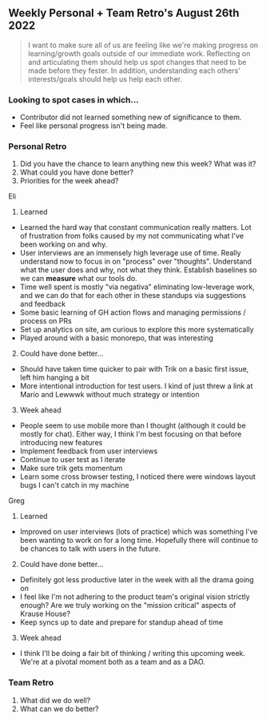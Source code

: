 ## Weekly Personal + Team Retro's August 26th 2022
> I want to make sure all of us are feeling like we're making progress on learning/growth goals outside of our immediate work.
> Reflecting on and articulating them should help us spot changes that need to be made before they fester.  In addition, understanding
> each others' interests/goals should help us help each other.

### Looking to spot cases in which...
- Contributor did not learned something new of significance to them.
- Feel like personal progress isn't being made.

### Personal Retro
1. Did you have the chance to learn anything new this week?  What was it?
2. What could you have done better?
3. Priorities for the week ahead?


Eli
1. Learned
  - Learned the hard way that constant communication really matters.  Lot of frustration from folks caused by my not communicating what I've been working on and why.
  - User interviews are an immensely high leverage use of time.  Really understand now to focus in on "process" over "thoughts".  Understand what the user does and why, not what they think.  Establish baselines so we can **measure** what our tools do.
  - Time well spent is mostly "via negativa" eliminating low-leverage work, and we can do that for each other in these standups via suggestions and feedback
  - Some basic learning of GH action flows and managing permissions / process on PRs
  - Set up analytics on site, am curious to explore this more systematically
  - Played around with a basic monorepo, that was interesting
 
2. Could have done better...
  - Should have taken time quicker to pair with Trik on a basic first issue, left him hanging a bit
  - More intentional introduction for test users.  I kind of just threw a link at Mario and Lewwwk without much strategy or intention

3. Week ahead
  - People seem to use mobile more than I thought (although it could be mostly for chat).  Either way, I think I'm best focusing on that before introducing new features
  - Implement feedback from user interviews
  - Continue to user test as I iterate
  - Make sure trik gets momentum
  - Learn some cross browser testing, I noticed there were windows layout bugs I can't catch in my machine

Greg
1. Learned
  - Improved on user interviews (lots of practice) which was something I've been wanting to work on for a long time. Hopefully there will continue to be chances to talk with users in the future.
2. Could have done better...
  - Definitely got less productive later in the week with all the drama going on
  - I feel like I'm not adhering to the product team's original vision strictly enough? Are we truly working on the "mission critical" aspects of Krause House?
  - Keep syncs up to date and prepare for standup ahead of time
3. Week ahead
  - I think I'll be doing a fair bit of thinking / writing this upcoming week. We're at a pivotal moment both as a team and as a DAO.


### Team Retro
1. What did we do well?
2. What can we do better?
